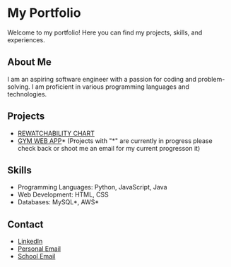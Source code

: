 # My Portfolio

Welcome to my portfolio! Here you can find my projects, skills, and experiences.

## About Me
I am an aspiring software engineer with a passion for coding and problem-solving. I am proficient in various programming languages and technologies.

## Projects
- [REWATCHABILITY CHART](projects/project1/README.md)
- [GYM WEB APP](projects/project1/README.md)*
(Projects with "*" are currently in progress please check back or shoot me an email for my current progresson it)

## Skills
- Programming Languages: Python, JavaScript, Java 
- Web Development: HTML, CSS
- Databases: MySQL*, AWS*

## Contact
- [LinkedIn](www.linkedin.com/in/allen-chand2005)
- [Personal Email](mailto:allenchand232@gmail.com)
- [School Email](mailto:avc7725.nyu.com)
